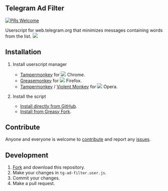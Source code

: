 ## Telegram Ad Filter
[![PRs Welcome](https://img.shields.io/badge/PRs-welcome-brightgreen.svg)](http://makeapullrequest.com)

Userscript for web.telegram.org that minimizes messages containing words from the list.
![](./images/screenshots/color-themes.png)

## Installation
1. Install userscript manager
	* [Tampermonkey](https://tampermonkey.net/?ext=dhdg&browser=chrome) for <img src="https://raw.githubusercontent.com/alrra/browser-logos/master/src/chrome/chrome_16x16.png" /> Chrome.
	* [Greasemonkey](https://addons.mozilla.org/en-US/firefox/addon/greasemonkey/) for <img src="https://raw.githubusercontent.com/alrra/browser-logos/master/src/firefox/firefox_16x16.png" /> Firefox.
	* [Tampermonkey](https://tampermonkey.net/?ext=dhdg&browser=opera) / [Violent Monkey](https://addons.opera.com/en/extensions/details/violent-monkey/) for <img src="https://raw.githubusercontent.com/alrra/browser-logos/master/src/opera/opera_16x16.png" /> Opera.

2. Install the script
	* [Install directly from GitHub](https://raw.githubusercontent.com/VChet/Telegram-Ad-Filter/master/tg-ad-filter.user.js).
	* [Install from Greasy Fork](https://greasyfork.org/ru/scripts/379355).

## Contribute
Anyone and everyone is welcome to [contribute](https://github.com/VChet/Telegram-Ad-Filter/pulls) and report any [issues](https://github.com/VChet/Telegram-Ad-Filter/issues).

## Development
1. [Fork](https://github.com/VChet/Telegram-Ad-Filter/fork) and download this repository.
1. Make your changes in `tg-ad-filter.user.js`.
1. Commit your changes.
1. Make a pull request.
